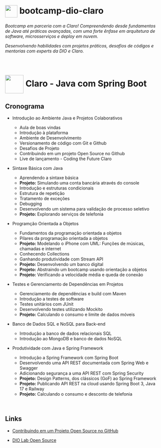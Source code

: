 
<h1>
    <a>
        <img align="center" width="40px" src="https://hermes.digitalinnovation.one/assets/diome/logo-minimized.png">
     </a>
    <span> bootcamp-dio-claro</span>
</h1>

*Bootcamp em parceria com a Claro! Compreendendo desde fundamentos de Java até práticas avançadas, com uma forte ênfase em arquitetura de software, microsserviços e deploy em nuvem.*

*Desenvolvendo habilidades com projetos práticos, desafios de códigos e mentorias com experts da DIO e Claro.*

<br>

<h1>
    <a>
        <img align="center" width="60px" src="https://hermes.dio.me/tracks/c90e7979-b807-4941-895a-8d85564b142e.png">
     </a>
    <span> Claro - Java com Spring Boot</span>
</h1>

## Cronograma

- Introdução ao Ambiente Java e Projetos Colaborativos
    - Aula de boas vindas
    - Introdução à plataforma 
    - Ambiente de Desenvolvimento
    - Versionamento de código com Git e Github
    - Desafios de Projeto
    - Contribuindo em um projeto Open Source no Github
    - Live de lançamento - Coding the Future Claro
 
- Sintaxe Básica com Java
    - Aprendendo a sintaxe básica
    - **Projeto:** Simulando uma conta bancária através do console
    - Introdução e estruturas condicionais 
    - Estrutura de repetição
    - Tratamento de exceções
    - Debugging
    - Desenvolvendo um sistema para validação de processo seletivo
    - **Projeto:** Explorando serviços de telefonia

- Programção Orientada a Objetos
    - Fundamentos da programação orientada a objetos
    - Pilares da programação orientada a objetos
    - **Projeto:** Modelando o iPhone com UML: Funções de músicas, chamadas e internet
    - Conhecendo Collections
    - Ganhando produtividade com Stream API
    - **Projeto:** Desenvolvendo um banco digital
    - **Projeto:** Abstraindo um bootcamp usando orientação a objetos
    - **Projeto:** Verificando a velocidade média e queda de conexão

- Testes e Gerenciamento de Dependências em Projetos
     - Gerenciamento de dependências e build com Maven
     - Introdução a testes de software
     - Testes unitários com JUnit
     - Desenvolvendo testes utilizando Mockito
     - **Projeto:** Calculando o consumo e limite de dados móveis

- Banco de Dados SQL e NoSQL para Back-end
    - Introdução a banco de dados relacionais SQL
    - Introdução ao MongoDB e banco de dados NoSQL

- Produtividade com Java e Spring Framework
    - Introdução a Spring Framework com Spring Boot
    - Desenvolvendo uma API REST documentada com Spring Web e Swagger
    - Adicionando segurança a uma API REST com Spring Security
    - **Projeto:** Design Patterns, dos clássicos (GoF) ao Spring Framework
    - **Projeto:** Publicando API REST na cloud usando Spring Boot 3, Java 17 e Railway
    - **Projeto:** Calculando o consumo e desconto de telefonia

<br>

## Links 

- [Contribuindo em um Projeto Open Source no GitHub](https://github.com/digitalinnovationone/dio-lab-open-source)

- [DIO Lab Open Source](https://github.com/falvojr/dio-lab-open-source)

